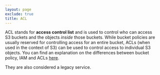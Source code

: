 ```yaml
---
layout: page
exclude: true
title: ACL
---
```


ACL stands for **access control list** and is used to control who can access S3 buckets and the objects *inside* those buckets. While bucket policies are usually reserved for controlling access for an entire bucket, ACLs (when used in the context of S3) can be used to control access to individual S3 objects. You can find an explanation on the differences between bucket policy, IAM and ACLs [here](https://stackoverflow.com/questions/47815526/s3-bucket-policy-vs-access-control-list/47818804).

They are also considered a legacy service.
<!--stackedit_data:
eyJoaXN0b3J5IjpbMTA3NjA5MjI1NF19
-->